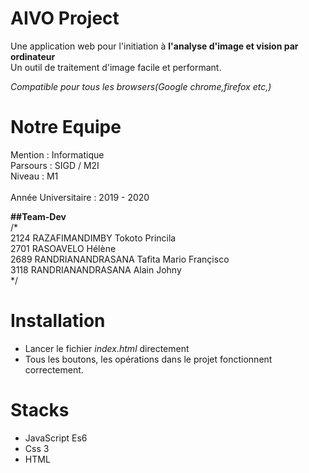 
AIVO Project
============

Une application web pour l'initiation à <strong> l'analyse d'image et vision par ordinateur </strong><br>
Un outil de traitement d'image facile et performant.


<i>Compatible pour tous les browsers(Google chrome,firefox etc,)</i>
<br>

Notre Equipe
============

Mention : Informatique <br/>
Parsours : SIGD / M2I <br/>
Niveau : M1  <br/> <br/>
Année Universitaire : 2019 - 2020 <br/>

<strong>##Team-Dev</strong><br/>
/* <br/>
  2124  RAZAFIMANDIMBY Tokoto Princila <br/>
  2701  RASOAVELO Hélène <br/>
  2689  RANDRIANANDRASANA Tafita Mario Françisco <br/>
  3118  RANDRIANANDRASANA Alain Johny <br/>
*/ <br/>

Installation
============

 - Lancer le fichier <i>index.html</i> directement
 - Tous les boutons, les opérations dans le projet fonctionnent correctement.

Stacks
======
 - JavaScript Es6
 - Css 3
 - HTML

                                           

